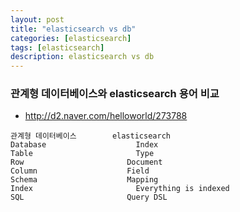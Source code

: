 ```yaml
---
layout: post
title: "elasticsearch vs db"
categories: [elasticsearch]
tags: [elasticsearch]
description: elasticsearch vs db
---
```



### 관계형 데이터베이스와 elasticsearch 용어 비교 
* http://d2.naver.com/helloworld/273788

```
관계형 데이터베이스	      elasticsearch
Database	                Index
Table	                    Type
Row	                      Document
Column	                  Field
Schema	                  Mapping
Index	                    Everything is indexed
SQL	                      Query DSL
```

